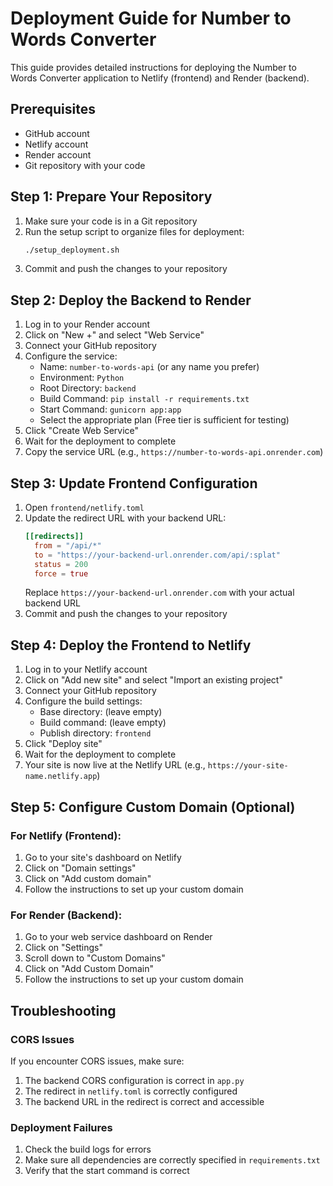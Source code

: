 # Deployment Guide for Number to Words Converter

This guide provides detailed instructions for deploying the Number to Words Converter application to Netlify (frontend) and Render (backend).

## Prerequisites

- GitHub account
- Netlify account
- Render account
- Git repository with your code

## Step 1: Prepare Your Repository

1. Make sure your code is in a Git repository
2. Run the setup script to organize files for deployment:
   ```bash
   ./setup_deployment.sh
   ```
3. Commit and push the changes to your repository

## Step 2: Deploy the Backend to Render

1. Log in to your Render account
2. Click on "New +" and select "Web Service"
3. Connect your GitHub repository
4. Configure the service:
   - Name: `number-to-words-api` (or any name you prefer)
   - Environment: `Python`
   - Root Directory: `backend`
   - Build Command: `pip install -r requirements.txt`
   - Start Command: `gunicorn app:app`
   - Select the appropriate plan (Free tier is sufficient for testing)
5. Click "Create Web Service"
6. Wait for the deployment to complete
7. Copy the service URL (e.g., `https://number-to-words-api.onrender.com`)

## Step 3: Update Frontend Configuration

1. Open `frontend/netlify.toml`
2. Update the redirect URL with your backend URL:
   ```toml
   [[redirects]]
     from = "/api/*"
     to = "https://your-backend-url.onrender.com/api/:splat"
     status = 200
     force = true
   ```
   Replace `https://your-backend-url.onrender.com` with your actual backend URL
3. Commit and push the changes to your repository

## Step 4: Deploy the Frontend to Netlify

1. Log in to your Netlify account
2. Click on "Add new site" and select "Import an existing project"
3. Connect your GitHub repository
4. Configure the build settings:
   - Base directory: (leave empty)
   - Build command: (leave empty)
   - Publish directory: `frontend`
5. Click "Deploy site"
6. Wait for the deployment to complete
7. Your site is now live at the Netlify URL (e.g., `https://your-site-name.netlify.app`)

## Step 5: Configure Custom Domain (Optional)

### For Netlify (Frontend):

1. Go to your site's dashboard on Netlify
2. Click on "Domain settings"
3. Click on "Add custom domain"
4. Follow the instructions to set up your custom domain

### For Render (Backend):

1. Go to your web service dashboard on Render
2. Click on "Settings"
3. Scroll down to "Custom Domains"
4. Click on "Add Custom Domain"
5. Follow the instructions to set up your custom domain

## Troubleshooting

### CORS Issues

If you encounter CORS issues, make sure:

1. The backend CORS configuration is correct in `app.py`
2. The redirect in `netlify.toml` is correctly configured
3. The backend URL in the redirect is correct and accessible

### Deployment Failures

1. Check the build logs for errors
2. Make sure all dependencies are correctly specified in `requirements.txt`
3. Verify that the start command is correct